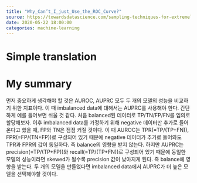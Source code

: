 ```yaml
---
title: "Why_Can’t_I_just_Use_the_ROC_Curve?"
source: https://towardsdatascience.com/sampling-techniques-for-extremely-imbalanced-data-281cc01da0a8
date: 2020-05-22 18:00:00
categories: machine-learning
---
```

<h1>Simple translation</h1>

<h1>My summary</h1>
먼저 중요하게 생각해야 할 것은 AUROC, AUPRC 모두 두 개의 모델의 성능을 비교하기 위한 지표이다. 이 때 imbalanced data에 대해서는 AUPRC를 사용해야 한다. 간단하게 예를 들어보면 쉬울 것 같다. 처음 balanced된 데이터로 TP/TN/FP/FN를 임의로 할당해보자. 이후 imbalanced data를 가정하기 위해 negative 데이터만 추가로 들어온다고 했을 때, FP와 TN은 점점 커질 것이다. 이 때 AUROC는 TPR(=TP/(TP+FN)), FPR(=FP/(TN+FP))로 구성되어 있기 때문에 negative 데이터가 추가로 들어와도 TPR과 FPR의 값이 동일하다. 즉 balance의 영향을 받지 않는다. 하지만 AUPRC는 precision(=TP/(TP+FP))와 recall(=TP/(TP+FN))로 구성되어 있기 때문에 동일한 모델의 성능이라면 skewed가 될수록 precision 값이 낮아지게 된다. 즉 balance에 영향을 받는다. 두 개의 모델을 만들었다면 imbalanced data에서 AUPRC가 더 높은 모델을 선택해야할 것이다.